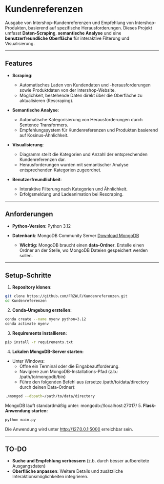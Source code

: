 # Kundenreferenzen

Ausgabe von Intershop-Kundenreferenzen und Empfehlung von Intershop-Produkten, basierend auf spezifische Herausforderungen.
Dieses Projekt umfasst **Daten-Scraping**, **semantische Analyse** und eine **benutzerfreundliche Oberfläche** für interaktive Filterung und Visualisierung.

---

## **Features**

- **Scraping**:
  - Automatisches Laden von Kundendaten und -herausforderungen sowie Produktdaten von der Intershop-Website.
  - Möglichkeit, bestehende Daten direkt über die Oberfläche zu aktualisieren (Rescraping).

- **Semantische Analyse**:
  - Automatische Kategorisierung von Herausforderungen durch Sentence Transformers.
  - Empfehlungssystem für Kundenreferenzen und Produkten basierend auf Kosinus-Ähnlichkeit.

- **Visualisierung**:
  - Diagramm stellt die Kategorien und Anzahl der entsprechenden Kundenreferenzen dar.
  - Herausforderungen wurden mit semantischer Analyse entsprechenden Kategorien zugeordnet.

- **Benutzerfreundlichkeit**:
  - Interaktive Filterung nach Kategorien und Ähnlichkeit.
  - Erfolgsmeldung und Ladeanimation bei Rescraping.

---

## Anforderungen
- **Python-Version**: Python 3.12
- **Datenbank**: MongoDB Community Server [Download MongoDB](https://www.mongodb.com/try/download/community)

  - **Wichtig:** MongoDB braucht einen **data-Ordner**. Erstelle einen Ordner an der Stelle, wo MongoDB Dateien gespeichert werden sollen.

---

## Setup-Schritte

1. **Repository klonen:**
```bash
git clone https://github.com/FRZWLF/Kundenreferenzen.git
cd Kundenreferenzen
```
2. **Conda-Umgebung erstellen:**
```bash
conda create --name myenv python=3.12
conda activate myenv
```
3. **Requirements installieren:**
```bash
pip install -r requirements.txt
```
4. **Lokalen MongoDB-Server starten:**
- Unter Windows:
  - Öffne ein Terminal oder die Eingabeaufforderung.
  - Navigiere zum MongoDB-Installations-Pfad (z.b.: /path/to/mongodb/bin)
  - Führe den folgenden Befehl aus (ersetze /path/to/data/directory durch deinen Data-Ordner):
```bash
./mongod --dbpath=/path/to/data/directory
```
MongoDB läuft standardmäßig unter: mongodb://localhost:27017/
5. **Flask-Anwendung starten:**
```bash
python main.py
```
Die Anwendung wird unter http://127.0.0.1:5000 erreichbar sein.

___

## TO-DO
- **Suche und Empfehlung verbessern** (z.b. durch besser aufbereitete Ausgangsdaten)
- **Oberfläche anpassen:** Weitere Details und zusätzliche Interaktionsmöglichkeiten integrieren.
